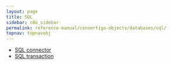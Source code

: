 ```yaml
---
layout: page
title: SQL
sidebar: c8o_sidebar
permalink: reference-manual/convertigo-objects/databases/sql/
topnav: topnavobj
---
```

* [SQL connector](sql-connector/)
* [SQL transaction](sql-transaction/)
